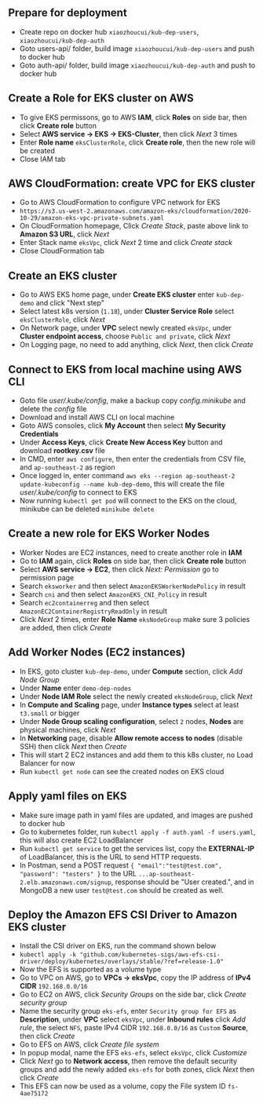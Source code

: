 ## Prepare for deployment
- Create repo on docker hub `xiaozhoucui/kub-dep-users`, `xiaozhoucui/kub-dep-auth`
- Goto users-api/ folder, build image `xiaozhoucui/kub-dep-users` and push to docker hub
- Goto auth-api/ folder, build image `xiaozhoucui/kub-dep-auth` and push to docker hub

## Create a Role for EKS cluster on AWS
- To give EKS permissons, go to AWS **IAM**, click **Roles** on side bar, then click **Create role** button
- Select **AWS service -> EKS -> EKS-Cluster**, then click *Next* 3 times
- Enter **Role name** `eksClusterRole`, click **Create role**, then the new role will be created
- Close IAM tab

## AWS CloudFormation: create VPC for EKS cluster
- Go to AWS CloudFormation to configure VPC network for EKS
- `https://s3.us-west-2.amazonaws.com/amazon-eks/cloudformation/2020-10-29/amazon-eks-vpc-private-subnets.yaml`
- On CloudFormation homepage, Click *Create Stack*, paste above link to **Amazon S3 URL**, click *Next*
- Enter Stack name `eksVpc`, click *Next* 2 time and click *Create stack*
- Close CloudFormation tab

## Create an EKS cluster
- Go to AWS EKS home page, under **Create EKS cluster** enter `kub-dep-demo` and click "Next step"
- Select latest k8s version (`1.18`), under **Cluster Service Role** select `eksClusterRole`, click *Next*
- On Network page, under **VPC** select newly created `eksVpc`, under **Cluster endpoint access**, choose `Public and private`, click *Next*
- On Logging page, no need to add anything, click *Next*, then click *Create*

## Connect to EKS from local machine using AWS CLI
- Goto file *user/.kube/config*, make a backup copy *config.minikube* and delete the *config* file
- Download and install AWS CLI on local machine
- Goto AWS consoles, click **My Account** then select **My Security Credentials**
- Under **Access Keys**, click **Create New Access Key** button and download **rootkey.csv** file
- In CMD, enter `aws configure`, then enter the credentials from CSV file, and `ap-southeast-2` as region
- Once logged in, enter command `aws eks --region ap-southeast-2 update-kubeconfig --name kub-dep-demo`, this will create the file *user/.kube/config* to connect to EKS
- Now running `kubectl get pod` will connect to the EKS on the cloud, minikube can be deleted `minikube delete`

## Create a new role for EKS Worker Nodes
- Worker Nodes are EC2 instances, need to create another role in **IAM**
- Go to **IAM** again, click **Roles** on side bar, then click **Create role** button
- Select **AWS service -> EC2**, then click *Next: Permission* go to permission page
- Search `eksworker` and then select `AmazonEKSWorkerNodePolicy` in result
- Search `cni` and then select `AmazonEKS_CNI_Policy` in result
- Search `ec2containerreg` and then select `AmazonEC2ContainerRegistryReadOnly` in result
- Click *Next* 2 times, enter **Role Name** `eksNodeGroup` make sure 3 policies are added, then click *Create*

## Add Worker Nodes (EC2 instances)
- In EKS, goto cluster `kub-dep-demo`, under **Compute** section, click *Add Node Group*
- Under **Name** enter `demo-dep-nodes`
- Under **Node IAM Role** select the newly created `eksNodeGroup`, click *Next*
- In **Compute and Scaling** page, under **Instance types** select at least `t3.small` or bigger
- Under **Node Group scaling configuration**, select `2` nodes, **Nodes** are physical machines, click *Next*
- In **Networking** page, disable **Allow remote access to nodes** (disable SSH) then click *Next* then *Create*
- This will start 2 EC2 instances and add them to this k8s cluster, no Load Balancer for now
- Run `kubectl get node` can see the created nodes on EKS cloud

## Apply yaml files on EKS
- Make sure image path in yaml files are updated, and images are pushed to docker hub
- Go to kubernetes folder, run `kubectl apply -f auth.yaml -f users.yaml`, this will also create EC2 LoadBalancer
- Run `kubectl get service` to get the services list, copy the **EXTERNAL-IP** of LoadBalancer, this is the URL to send HTTP requests.
- In Postman, send a POST request `{ "email":"test@test.com", "password": "testers" }` to the URL `...ap-southeast-2.elb.amazonaws.com/signup`, response should be "User created.", and in MongoDB a new user `test@test.com` should be created as well.

## Deploy the Amazon EFS CSI Driver to Amazon EKS cluster
- Install the CSI driver on EKS, run the command shown below
- `kubectl apply -k "github.com/kubernetes-sigs/aws-efs-csi-driver/deploy/kubernetes/overlays/stable/?ref=release-1.0"`
- Now the EFS is supported as a volume type
- Go to VPC on AWS, go to **VPCs -> eksVpc**, copy the IP address of **IPv4 CIDR** `192.168.0.0/16`
- Go to EC2 on AWS, click *Security Groups* on the side bar, click *Create security group*
- Name the security group `eks-efs`, enter `Security group for EFS` as **Description**, under **VPC** select `eksVpc`, under **Inbound rules** click *Add rule*, the select `NFS`, paste IPv4 CIDR `192.168.0.0/16` as `Custom` **Source**, then click *Create*
- Go to EFS on AWS, click *Create file system*
- In popup modal, name the EFS `eks-efs`, select `eksVpc`, click *Customize*
- Click *Next* go to **Network access**, then remove the default security groups and add the newly added `eks-efs` for both zones, click *Next* then click *Create*
- This EFS can now be used as a volume, copy the File system ID `fs-4ae75172`


